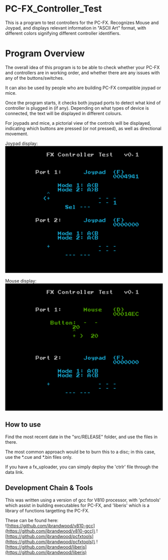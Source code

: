 # PC-FX_Controller_Test

This is a program to test controllers for the PC-FX.
Recognizes Mouse and Joypad, and displays relevant information in "ASCII Art" format,
with different colors signifying different controller identifiers.

# Program Overview

The overall idea of this program is to be able to check whether your PC-FX and controllers are in
working order, and whether there are any issues with any of the buttons/switches.

It can also be used by people who are building PC-FX compatible joypad or mice.

Once the program starts, it checks both joypad ports to detect what kind of controller is plugged
in (if any). Depending on what types of device is connected, the text will be displayed in different
colours.

For joypads and mice, a pictorial view of the controls will be displayed, indicating which buttons
are pressed (or not pressed), as well as directional movement.

Joypad display:
![Joypad](images/joypad.png)

Mouse display:
![Mouse](images/mouse.png)


## How to use

Find the most recent date in the "src/RELEASE" folder, and use the files in there.

The most common approach would be to burn this to a disc; in this case, use the *.cue and *.bin files only.

If you have a fx_uploader, you can simply deploy the 'ctrlr' file through the data link.


## Development Chain & Tools

This was written using a version of gcc for V810 processor, with 'pcfxtools' which assist in
building executables for PC-FX, and 'liberis' which is a library of functions targetting the PC-FX.

These can be found here:\
![https://github.com/jbrandwood/v810-gcc](https://github.com/jbrandwood/v810-gcc)\
![https://github.com/jbrandwood/pcfxtools](https://github.com/jbrandwood/pcfxtools)\
![https://github.com/jbrandwood/liberis](https://github.com/jbrandwood/liberis)

